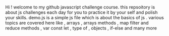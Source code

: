 Hi ! 
welcome to my github javascript challenge course.
this repsoitory is about js challenges each day for you to practice it by your self and polish your skills.
demo.js is a simple js file which is about the basics of js .
various topics are covered here like , arrays , arrays methods , map filter and reduce  methods , var const let  , type of , objects , if-else and many more
